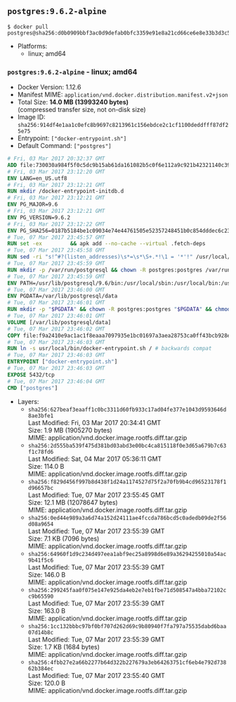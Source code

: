 ## `postgres:9.6.2-alpine`

```console
$ docker pull postgres@sha256:d0b0909bbf3ac0d9defab0bfc3359e91e8a21cd66ce6e8e33b3d3c5cd84761e1
```

-	Platforms:
	-	linux; amd64

### `postgres:9.6.2-alpine` - linux; amd64

-	Docker Version: 1.12.6
-	Manifest MIME: `application/vnd.docker.distribution.manifest.v2+json`
-	Total Size: **14.0 MB (13993240 bytes)**  
	(compressed transfer size, not on-disk size)
-	Image ID: `sha256:914df4e1aa1c0efc8b9697c8213961c156ebdce2c1cf1100deddfff87df25e75`
-	Entrypoint: `["docker-entrypoint.sh"]`
-	Default Command: `["postgres"]`

```dockerfile
# Fri, 03 Mar 2017 20:32:37 GMT
ADD file:730030a984f5f0c5dc9b15ab61da161082b5c0f6e112a9c921b42321140c3927 in / 
# Fri, 03 Mar 2017 23:12:20 GMT
ENV LANG=en_US.utf8
# Fri, 03 Mar 2017 23:12:21 GMT
RUN mkdir /docker-entrypoint-initdb.d
# Fri, 03 Mar 2017 23:12:21 GMT
ENV PG_MAJOR=9.6
# Fri, 03 Mar 2017 23:12:21 GMT
ENV PG_VERSION=9.6.2
# Fri, 03 Mar 2017 23:12:22 GMT
ENV PG_SHA256=0187b5184be1c09034e74e44761505e52357248451b0c854dddec6c231fe50c9
# Tue, 07 Mar 2017 23:45:57 GMT
RUN set -ex 		&& apk add --no-cache --virtual .fetch-deps 		ca-certificates 		openssl 		tar 		&& wget -O postgresql.tar.bz2 "https://ftp.postgresql.org/pub/source/v$PG_VERSION/postgresql-$PG_VERSION.tar.bz2" 	&& echo "$PG_SHA256 *postgresql.tar.bz2" | sha256sum -c - 	&& mkdir -p /usr/src/postgresql 	&& tar 		--extract 		--file postgresql.tar.bz2 		--directory /usr/src/postgresql 		--strip-components 1 	&& rm postgresql.tar.bz2 		&& apk add --no-cache --virtual .build-deps 		bison 		coreutils 		flex 		gcc 		libc-dev 		libedit-dev 		libxml2-dev 		libxslt-dev 		make 		openssl-dev 		perl 		util-linux-dev 		zlib-dev 		&& cd /usr/src/postgresql 	&& awk '$1 == "#define" && $2 == "DEFAULT_PGSOCKET_DIR" && $3 == "\"/tmp\"" { $3 = "\"/var/run/postgresql\""; print; next } { print }' src/include/pg_config_manual.h > src/include/pg_config_manual.h.new 	&& grep '/var/run/postgresql' src/include/pg_config_manual.h.new 	&& mv src/include/pg_config_manual.h.new src/include/pg_config_manual.h 	&& ./configure 		--enable-integer-datetimes 		--enable-thread-safety 		--enable-tap-tests 		--disable-rpath 		--with-uuid=e2fs 		--with-gnu-ld 		--with-pgport=5432 		--with-system-tzdata=/usr/share/zoneinfo 		--prefix=/usr/local 		--with-includes=/usr/local/include 		--with-libraries=/usr/local/lib 				--with-openssl 		--with-libxml 		--with-libxslt 	&& make -j "$(nproc)" world 	&& make install-world 	&& make -C contrib install 		&& runDeps="$( 		scanelf --needed --nobanner --recursive /usr/local 			| awk '{ gsub(/,/, "\nso:", $2); print "so:" $2 }' 			| sort -u 			| xargs -r apk info --installed 			| sort -u 	)" 	&& apk add --no-cache --virtual .postgresql-rundeps 		$runDeps 		bash 		su-exec 		tzdata 	&& apk del .fetch-deps .build-deps 	&& cd / 	&& rm -rf 		/usr/src/postgresql 		/usr/local/share/doc 		/usr/local/share/man 	&& find /usr/local -name '*.a' -delete
# Tue, 07 Mar 2017 23:45:58 GMT
RUN sed -ri "s!^#?(listen_addresses)\s*=\s*\S+.*!\1 = '*'!" /usr/local/share/postgresql/postgresql.conf.sample
# Tue, 07 Mar 2017 23:45:59 GMT
RUN mkdir -p /var/run/postgresql && chown -R postgres:postgres /var/run/postgresql && chmod g+s /var/run/postgresql
# Tue, 07 Mar 2017 23:45:59 GMT
ENV PATH=/usr/lib/postgresql/9.6/bin:/usr/local/sbin:/usr/local/bin:/usr/sbin:/usr/bin:/sbin:/bin
# Tue, 07 Mar 2017 23:46:00 GMT
ENV PGDATA=/var/lib/postgresql/data
# Tue, 07 Mar 2017 23:46:01 GMT
RUN mkdir -p "$PGDATA" && chown -R postgres:postgres "$PGDATA" && chmod 777 "$PGDATA" # this 777 will be replaced by 700 at runtime (allows semi-arbitrary "--user" values)
# Tue, 07 Mar 2017 23:46:01 GMT
VOLUME [/var/lib/postgresql/data]
# Tue, 07 Mar 2017 23:46:02 GMT
COPY file:f9a2410e9ac1ac1f8eaaa7097935e1bc01697a3aea28753ca0ff43bcb928e743 in /usr/local/bin/ 
# Tue, 07 Mar 2017 23:46:03 GMT
RUN ln -s usr/local/bin/docker-entrypoint.sh / # backwards compat
# Tue, 07 Mar 2017 23:46:03 GMT
ENTRYPOINT ["docker-entrypoint.sh"]
# Tue, 07 Mar 2017 23:46:03 GMT
EXPOSE 5432/tcp
# Tue, 07 Mar 2017 23:46:04 GMT
CMD ["postgres"]
```

-	Layers:
	-	`sha256:627beaf3eaaff1c0bc3311d60fb933c17ad04fe377e1043d9593646d8ae3bfe1`  
		Last Modified: Fri, 03 Mar 2017 20:34:41 GMT  
		Size: 1.9 MB (1905270 bytes)  
		MIME: application/vnd.docker.image.rootfs.diff.tar.gzip
	-	`sha256:2d555ba539f475d381bd03abd3e00bc4ca815118f0e3d65a679b7c63f1c78fd6`  
		Last Modified: Sat, 04 Mar 2017 05:36:11 GMT  
		Size: 114.0 B  
		MIME: application/vnd.docker.image.rootfs.diff.tar.gzip
	-	`sha256:f829d456f997b8d438f1d24a1174527d75f2a70fb9b4cd96523178f1d96657bc`  
		Last Modified: Tue, 07 Mar 2017 23:55:45 GMT  
		Size: 12.1 MB (12078647 bytes)  
		MIME: application/vnd.docker.image.rootfs.diff.tar.gzip
	-	`sha256:0ed44e989a3a6d74a152d24111ae4fccda786bcd5c0adedb09de2f56d08a9654`  
		Last Modified: Tue, 07 Mar 2017 23:55:39 GMT  
		Size: 7.1 KB (7096 bytes)  
		MIME: application/vnd.docker.image.rootfs.diff.tar.gzip
	-	`sha256:64960f1d9c234d497eea1abf9ec25a8998d6e89a36294255010a54ac9b41f5c6`  
		Last Modified: Tue, 07 Mar 2017 23:55:39 GMT  
		Size: 146.0 B  
		MIME: application/vnd.docker.image.rootfs.diff.tar.gzip
	-	`sha256:299245faa0f075e147e925da4eb2e7eb1fbe71d508547a4bba72102cc9b65590`  
		Last Modified: Tue, 07 Mar 2017 23:55:39 GMT  
		Size: 163.0 B  
		MIME: application/vnd.docker.image.rootfs.diff.tar.gzip
	-	`sha256:1cc132bbbc97bf0bf707d262d69c9b80940f7fa797a75535dabd6baa07d14b8c`  
		Last Modified: Tue, 07 Mar 2017 23:55:39 GMT  
		Size: 1.7 KB (1684 bytes)  
		MIME: application/vnd.docker.image.rootfs.diff.tar.gzip
	-	`sha256:4fbb27e2a66b2277b64d322b227679a3eb64263751cf6eb4e792d73862b384ec`  
		Last Modified: Tue, 07 Mar 2017 23:55:40 GMT  
		Size: 120.0 B  
		MIME: application/vnd.docker.image.rootfs.diff.tar.gzip
